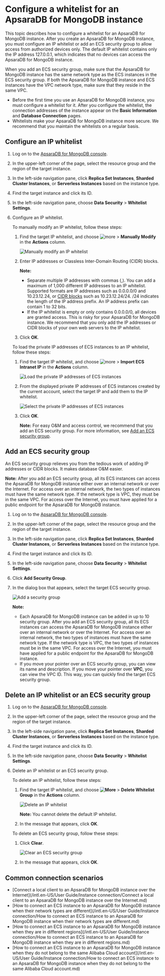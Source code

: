 # Configure a whitelist for an ApsaraDB for MongoDB instance

This topic describes how to configure a whitelist for an ApsaraDB for MongoDB instance. After you create an ApsaraDB for MongoDB instance, you must configure an IP whitelist or add an ECS security group to allow access from authorized devices only. The default IP whitelist contains only the IP address 127.0.0.1, which indicates that no devices can access the ApsaraDB for MongoDB instance.

When you add an ECS security group, make sure that the ApsaraDB for MongoDB instance has the same network type as the ECS instances in the ECS security group. If both the ApsaraDB for MongoDB instance and ECS instances have the VPC network type, make sure that they reside in the same VPC.

-   Before the first time you use an ApsaraDB for MongoDB instance, you must configure a whitelist for it. After you configure the whitelist, the connection addresses of the instance appear on the **Basic Information** and **Database Connection** pages.
-   Whitelists make your ApsaraDB for MongoDB instance more secure. We recommend that you maintain the whitelists on a regular basis.

## Configure an IP whitelist

1.  Log on to the [ApsaraDB for MongoDB console](https://mongodb.console.aliyun.com/).

2.  In the upper-left corner of the page, select the resource group and the region of the target instance.

3.  In the left-side navigation pane, click **Replica Set Instances**, **Sharded Cluster Instances**, or **Serverless Instances** based on the instance type.

4.  Find the target instance and click its ID.

5.  In the left-side navigation pane, choose **Data Security** \> **Whitelist Settings**.

6.  Configure an IP whitelist.

    To manually modify an IP whitelist, follow these steps:

    1.  Find the target IP whitelist, and choose ![more](https://static-aliyun-doc.oss-cn-hangzhou.aliyuncs.com/assets/img/en-US/9545298951/p13851.png) \> **Manually Modify** in the **Actions** column.

        ![Manually modify an IP whitelist](https://static-aliyun-doc.oss-cn-hangzhou.aliyuncs.com/assets/img/en-US/5145298951/p70091.png)

    2.  Enter IP addresses or Classless Inter-Domain Routing \(CIDR\) blocks.

        **Note:**

        -   Separate multiple IP addresses with commas \(,\). You can add a maximum of 1,000 different IP addresses to an IP whitelist. Supported formats are IP addresses such as 0.0.0.0/0 and 10.23.12.24, or [CIDR blocks](~~54484~~) such as 10.23.12.24/24. /24 indicates the length of the IP address prefix. An IP address prefix can contain 1 to 32 bits.
        -   If the IP whitelist is empty or only contains 0.0.0.0/0, all devices are granted access. This is risky for your ApsaraDB for MongoDB instance. We recommend that you only add the IP addresses or CIDR blocks of your own web servers to the IP whitelist.
    3.  Click **OK**.

    To load the private IP addresses of ECS instances to an IP whitelist, follow these steps:

    1.  Find the target IP whitelist, and choose ![more](https://static-aliyun-doc.oss-cn-hangzhou.aliyuncs.com/assets/img/en-US/9545298951/p13851.png) \> **Import ECS Intranet IP** in the **Actions** column.

        ![Load the private IP addresses of ECS instances](https://static-aliyun-doc.oss-cn-hangzhou.aliyuncs.com/assets/img/en-US/5145298951/p70092.png)

    2.  From the displayed private IP addresses of ECS instances created by the current account, select the target IP and add them to the IP whitelist.

        ![Select the private IP addresses of ECS instances](https://static-aliyun-doc.oss-cn-hangzhou.aliyuncs.com/assets/img/en-US/5145298951/p37240.png)

    3.  Click **OK**.

        **Note:** For easy O&M and access control, we recommend that you add an ECS security group. For more information, see [Add an ECS security group](#section_fwu_oit_4dc).


## Add an ECS security group

An ECS security group relieves you from the tedious work of adding IP addresses or CIDR blocks. It makes database O&M easier.

**Note:** After you add an ECS security group, all its ECS instances can access the ApsaraDB for MongoDB instance either over an internal network or over the Internet. For access over an internal network, the two types of instances must have the same network type. If the network type is VPC, they must be in the same VPC. For access over the Internet, you must have applied for a public endpoint for the ApsaraDB for MongoDB instance.

1.  Log on to the [ApsaraDB for MongoDB console](https://mongodb.console.aliyun.com/).

2.  In the upper-left corner of the page, select the resource group and the region of the target instance.

3.  In the left-side navigation pane, click **Replica Set Instances**, **Sharded Cluster Instances**, or **Serverless Instances** based on the instance type.

4.  Find the target instance and click its ID.

5.  In the left-side navigation pane, choose **Data Security** \> **Whitelist Settings**.

6.  Click **Add Security Group**.

7.  In the dialog box that appears, select the target ECS security group.

    ![Add a security group](https://static-aliyun-doc.oss-cn-hangzhou.aliyuncs.com/assets/img/en-US/5145298951/p70088.png)

    **Note:**

    -   Each ApsaraDB for MongoDB instance can be added in up to 10 security group. After you add an ECS security group, all its ECS instances can access the ApsaraDB for MongoDB instance either over an internal network or over the Internet. For access over an internal network, the two types of instances must have the same network type. If the network type is VPC, the two types of instances must be in the same VPC. For access over the Internet, you must have applied for a public endpoint for the ApsaraDB for MongoDB instance.
    -   If you move your pointer over an ECS security group, you can view its name and description. If you move your pointer over **VPC**, you can view the VPC ID. This way, you can quickly find the target ECS security group.

## Delete an IP whitelist or an ECS security group

1.  Log on to the [ApsaraDB for MongoDB console](https://mongodb.console.aliyun.com/).

2.  In the upper-left corner of the page, select the resource group and the region of the target instance.

3.  In the left-side navigation pane, click **Replica Set Instances**, **Sharded Cluster Instances**, or **Serverless Instances** based on the instance type.

4.  Find the target instance and click its ID.

5.  In the left-side navigation pane, choose **Data Security** \> **Whitelist Settings**.

6.  Delete an IP whitelist or an ECS security group.

    To delete an IP whitelist, follow these steps:

    1.  Find the target IP whitelist, and choose **![More](https://static-aliyun-doc.oss-cn-hangzhou.aliyuncs.com/assets/img/en-US/9545298951/p13851.png)** \> **Delete Whitelist Group** in the **Actions** column.

        ![Delete an IP whitelist](https://static-aliyun-doc.oss-cn-hangzhou.aliyuncs.com/assets/img/en-US/5145298951/p67412.png)

        **Note:** You cannot delete the default IP whitelist.

    2.  In the message that appears, click **OK**.

    To delete an ECS security group, follow these steps:

    1.  Click **Clear**.

        ![Clear an ECS security group](https://static-aliyun-doc.oss-cn-hangzhou.aliyuncs.com/assets/img/en-US/6145298951/p70152.png)

    2.  In the message that appears, click **OK**.


## Common connection scenarios

-   [Connect a local client to an ApsaraDB for MongoDB instance over the Internet](/intl.en-US/User Guide/Instance connection/Connect a local client to an ApsaraDB for MongoDB instance over the Internet.md)
-   [How to connect an ECS instance to an ApsaraDB for MongoDB instance when their network types are different](/intl.en-US/User Guide/Instance connection/How to connect an ECS instance to an ApsaraDB for MongoDB instance when their network types are different.md)
-   [How to connect an ECS instance to an ApsaraDB for MongoDB instance when they are in different regions](/intl.en-US/User Guide/Instance connection/How to connect an ECS instance to an ApsaraDB for MongoDB instance when they are in different regions.md)
-   [How to connect an ECS instance to an ApsaraDB for MongoDB instance when they do not belong to the same Alibaba Cloud account](/intl.en-US/User Guide/Instance connection/How to connect an ECS instance to an ApsaraDB for MongoDB instance when they do not belong to the same Alibaba Cloud account.md)

